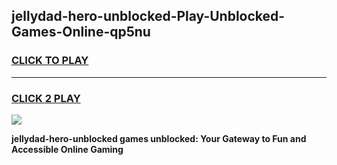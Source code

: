 
## jellydad-hero-unblocked-Play-Unblocked-Games-Online-qp5nu
<h3>
<a href="https://premium76.site?title=jellydad-hero-unblocked&ref=25A">CLICK TO PLAY</a></h3>
<hr>

<h3>
<a href="https://premium76.site?title=jellydad-hero-unblocked&ref=25A">CLICK 2 PLAY</a>
  
</h3>

<a href="https://premium76.site?title=jellydad-hero-unblocked&ref=25A"><img src="https://clearcache.store/games.png"></a>


**jellydad-hero-unblocked games unblocked: Your Gateway to Fun and Accessible Online Gaming**
